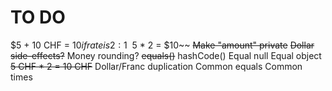 # TO DO

$5 + 10 CHF = $10 if rate is 2:1
~~$5 * 2 = $10~~
~~Make "amount" private~~
~~Dollar side-effects?~~
Money rounding?
~~equals()~~
hashCode()
Equal null
Equal object
~~5 CHF * 2 = 10 CHF~~
Dollar/Franc duplication
Common equals
Common times